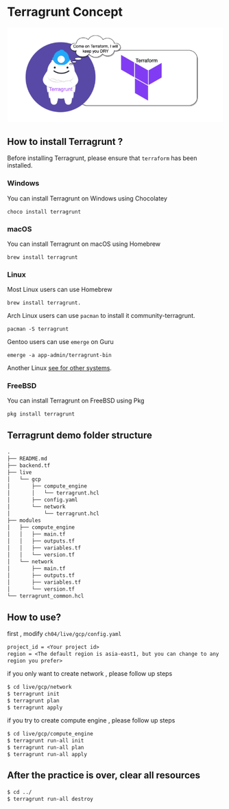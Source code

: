 # Terragrunt Concept

![alt text](<../course_img/terragrunt.png>)

## How to install Terragrunt ?

Before installing Terragrunt, please ensure that `terraform` has been installed.

### Windows

You can install Terragrunt on Windows using Chocolatey
```
choco install terragrunt
```

### macOS 
You can install Terragrunt on macOS using Homebrew
```
brew install terragrunt
```

### Linux

Most Linux users can use Homebrew
```
brew install terragrunt. 
```

Arch Linux users can use `pacman` to install it community-terragrunt. 
```
pacman -S terragrunt
```

Gentoo users can use `emerge` on Guru
```
emerge -a app-admin/terragrunt-bin
``` 

Another Linux [see for other systems](https://repology.org/project/terragrunt/versions).

### FreeBSD
You can install Terragrunt on FreeBSD using Pkg
``` 
pkg install terragrunt
```

## Terragrunt demo folder structure

```
.
├── README.md
├── backend.tf
├── live
│   └── gcp
│       ├── compute_engine
│       │   └── terragrunt.hcl
│       ├── config.yaml
│       └── network
│           └── terragrunt.hcl
├── modules
│   ├── compute_engine
│   │   ├── main.tf
│   │   ├── outputs.tf
│   │   ├── variables.tf
│   │   └── version.tf
│   └── network
│       ├── main.tf
│       ├── outputs.tf
│       ├── variables.tf
│       └── version.tf
└── terragrunt_common.hcl
```

## How to use?

first , modify `ch04/live/gcp/config.yaml`

```
project_id = <Your project id>
region = <The default region is asia-east1, but you can change to any region you prefer>
```

if you only want to create network , please follow up steps

```
$ cd live/gcp/network
$ terragrunt init
$ terragrunt plan
$ terragrunt apply
```

if you try to create compute engine , please follow up steps

```
$ cd live/gcp/compute_engine
$ terragrunt run-all init
$ terragrunt run-all plan
$ terragrunt run-all apply
```

## After the practice is over, clear all resources

```
$ cd ../
$ terragrunt run-all destroy
```